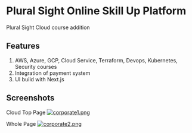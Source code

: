 # Plural Sight Online Skill Up Platform
Plural Sight Cloud course addition

## Features
1. AWS, Azure, GCP, Cloud Service, Terraform, Devops, Kubernetes, Security courses
2. Integration of payment system
3. UI build with Next.js

## Screenshots
Cloud Top Page
[![corporate1.png](https://i.postimg.cc/zv253gVp/corporate1.png)](https://postimg.cc/q6KW5gcC)

Whole Page
[![corporate2.png](https://i.postimg.cc/bvfPG8wX/corporate2.png)](https://postimg.cc/gxsQ5Ch4)
